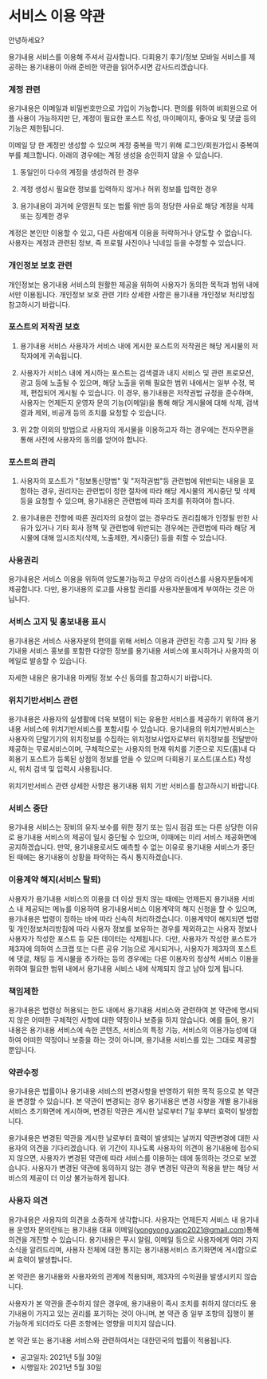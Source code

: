 # 서비스 이용 약관



안녕하세요?

용기내용 서비스를 이용해 주셔서 감사합니다. 다회용기 후기/정보 모바일 서비스를 제공하는 용기내용이 아래 준비한 약관을 읽어주시면 감사드리겠습니다.



### 계정 관련

용기내용은 이메일과 비밀번호만으로 가입이 가능합니다. 편의를 위하여 비회원으로 어플 사용이 가능하지만 단, 계정이 필요한 포스트 작성, 마이페이지, 좋아요 및 댓글 등의 기능은 제한됩니다.

이메일 당 한 계정만 생성할 수 있으며 계정 중복을 막기 위해 로그인/회원가입시 중복여부를 체크합니다. 아래의 경우에는 계정 생성을 승인하지 않을 수 있습니다.

1. 동일인이 다수의 계정을 생성하려 한 경우

2. 계정 생성시 필요한 정보를 입력하지 않거나 허위 정보를 입력한 경우

3. 용기내용이 과거에 운영원칙 또는 법률 위반 등의 정당한 사유로 해당 계정을 삭제 또는 징계한 경우

계정은 본인만 이용할 수 있고, 다른 사람에게 이용을 허락하거나 양도할 수 없습니다. 사용자는 계정과 관련된 정보, 즉 프로필 사진이나 닉네임 등을 수정할 수 있습니다.



### 개인정보 보호 관련

개인정보는 용기내용 서비스의 원활한 제공을 위하여 사용자가 동의한 목적과 범위 내에서만 이용됩니다. 개인정보 보호 관련 기타 상세한 사항은 용기내용 개인정보 처리방침 참고하시기 바랍니다.



### 포스트의 저작권 보호

1. 용기내용 서비스 사용자가 서비스 내에 게시한 포스트의 저작권은 해당 게시물의 저작자에게 귀속됩니다.

2. 사용자가 서비스 내에 게시하는 포스트는 검색결과 내지 서비스 및 관련 프로모션, 광고 등에 노출될 수 있으며, 해당 노출을 위해 필요한 범위 내에서는 일부 수정, 복제, 편집되어 게시될 수 있습니다. 이 경우, 용기내용은 저작권법 규정을 준수하며, 사용자는 언제든지 운영자 문의 기능(이메일)을 통해 해당 게시물에 대해 삭제, 검색결과 제외, 비공개 등의 조치를 요청할 수 있습니다.

3. 위 2항 이외의 방법으로 사용자의 게시물을 이용하고자 하는 경우에는 전자우편을 통해 사전에 사용자의 동의를 얻어야 합니다.



### 포스트의 관리

1. 사용자의 포스트가 "정보통신망법" 및 "저작권법"등 관련법에 위반되는 내용을 포함하는 경우, 권리자는 관련법이 정한 절차에 따라 해당 게시물의 게시중단 및 삭제 등을 요청할 수 있으며, 용기내용은 관련법에 따라 조치를 취하여야 합니다.

2. 용기내용은 전항에 따른 권리자의 요청이 없는 경우라도 권리침해가 인정될 만한 사유가 있거나 기타 회사 정책 및 관련법에 위반되는 경우에는 관련법에 따라 해당 게시물에 대해 임시조치(삭제, 노출제한, 게시중단) 등을 취할 수 있습니다.



### 사용권리

용기내용은 서비스 이용을 위하여 양도불가능하고 무상의 라이선스를 사용자분들에게 제공합니다. 다만, 용기내용의 로고를 사용할 권리를 사용자분들에게 부여하는 것은 아닙니다.



### 서비스 고지 및 홍보내용 표시

용기내용은 서비스 사용자분의 편의를 위해 서비스 이용과 관련된 각종 고지 및 기타 용기내용 서비스 홍보를 포함한 다양한 정보를 용기내용 서비스에 표시하거나 사용자의 이메일로 발송할 수 있습니다.

자세한 내용은 용기내용 마케팅 정보 수신 동의를 참고하시기 바랍니다.



### 위치기반서비스 관련

용기내용은 사용자의 실생활에 더욱 보탬이 되는 유용한 서비스를 제공하기 위하여 용기내용 서비스에 위치기반서비스를 포함시킬 수 있습니다. 용기내용의 위치기반서비스는 사용자의 단말기기의 위치정보를 수집하는 위치정보사업자로부터 위치정보를 전달받아 제공하는 무료서비스이며, 구체적으로는 사용자의 현재 위치를 기준으로 지도(홈)내 다회용기 포스트가 등록된 상점의 정보를 얻을 수 있으며 다회용기 포스트(포스트) 작성 시, 위치 검색 및 입력시 사용됩니다.

위치기반서비스 관련 상세한 사항은 용기내용 위치 기반 서비스를 참고하시기 바랍니다.



### 서비스 중단

용기내용 서비스는 장비의 유지∙보수를 위한 정기 또는 임시 점검 또는 다른 상당한 이유로 용기내용 서비스의 제공이 일시 중단될 수 있으며, 이때에는 미리 서비스 제공화면에 공지하겠습니다. 만약, 용기내용로서도 예측할 수 없는 이유로 용기내용 서비스가 중단된 때에는 용기내용이 상황을 파악하는 즉시 통지하겠습니다.



### 이용계약 해지(서비스 탈퇴)

사용자가 용기내용 서비스의 이용을 더 이상 원치 않는 때에는 언제든지 용기내용 서비스 내 제공되는 메뉴를 이용하여 용기내용서비스 이용계약의 해지 신청을 할 수 있으며, 용기내용은 법령이 정하는 바에 따라 신속히 처리하겠습니다. 이용계약이 해지되면 법령 및 개인정보처리방침에 따라 사용자 정보를 보유하는 경우를 제외하고는 사용자 정보나 사용자가 작성한 포스트 등 모든 데이터는 삭제됩니다. 다만, 사용자가 작성한 포스트가 제3자에 의하여 스크랩 또는 다른 공유 기능으로 게시되거나, 사용자가 제3자의 포스트에 댓글, 채팅 등 게시물을 추가하는 등의 경우에는 다른 이용자의 정상적 서비스 이용을 위하여 필요한 범위 내에서 용기내용 서비스 내에 삭제되지 않고 남아 있게 됩니다.



### 책임제한

용기내용은 법령상 허용되는 한도 내에서 용기내용 서비스와 관련하여 본 약관에 명시되지 않은 어떠한 구체적인 사항에 대한 약정이나 보증을 하지 않습니다. 예를 들어, 용기내용은 용기내용 서비스에 속한 콘텐츠, 서비스의 특정 기능, 서비스의 이용가능성에 대하여 어떠한 약정이나 보증을 하는 것이 아니며, 용기내용 서비스를 있는 그대로 제공할 뿐입니다.



### 약관수정

용기내용은 법률이나 용기내용 서비스의 변경사항을 반영하기 위한 목적 등으로 본 약관을 변경할 수 있습니다. 본 약관이 변경되는 경우 용기내용은 변경 사항을 개별 용기내용 서비스 초기화면에 게시하며, 변경된 약관은 게시한 날로부터 7일 후부터 효력이 발생합니다.

용기내용은 변경된 약관을 게시한 날로부터 효력이 발생되는 날까지 약관변경에 대한 사용자의 의견을 기다리겠습니다. 위 기간이 지나도록 사용자의 의견이 용기내용에 접수되지 않으면, 사용자가 변경된 약관에 따라 서비스를 이용하는 데에 동의하는 것으로 보겠습니다. 사용자가 변경된 약관에 동의하지 않는 경우 변경된 약관의 적용을 받는 해당 서비스의 제공이 더 이상 불가능하게 됩니다.



### 사용자 의견

용기내용은 사용자의 의견을 소중하게 생각합니다. 사용자는 언제든지 서비스 내 용기내용 운영자 문의란또는 용기내용 대표 이메일(yongyong.yapp2021@gmail.com)통해 의견을 개진할 수 있습니다. 용기내용은 푸시 알림, 이메일 등으로 사용자에게 여러 가지 소식을 알려드리며, 사용자 전체에 대한 통지는 용기내용서비스 초기화면에 게시함으로써 효력이 발생합니다.

본 약관은 용기내용와 사용자와의 관계에 적용되며, 제3자의 수익권을 발생시키지 않습니다.

사용자가 본 약관을 준수하지 않은 경우에, 용기내용이 즉시 조치를 취하지 않더라도 용기내용이 가지고 있는 권리를 포기하는 것이 아니며, 본 약관 중 일부 조항의 집행이 불가능하게 되더라도 다른 조항에는 영향을 미치지 않습니다.



본 약관 또는 용기내용 서비스와 관련하여서는 대한민국의 법률이 적용됩니다.

- 공고일자: 2021년 5월 30일
- 시행일자: 2021년 5월 30일
